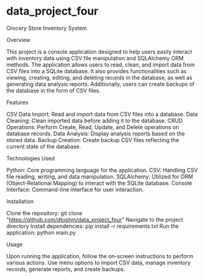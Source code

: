 # data_project_four
Grocery Store Inventory System


Overview

This project is a console application designed to help users easily interact with inventory data using CSV file manipulation and SQLAlchemy ORM methods. The application allows users to read, clean, and import data from CSV files into a SQLite database. It also provides functionalities such as viewing, creating, editing, and deleting records in the database, as well as generating data analysis reports. Additionally, users can create backups of the database in the form of CSV files.


Features

CSV Data Import: Read and import data from CSV files into a database.
Data Cleaning: Clean imported data before adding it to the database.
CRUD Operations: Perform Create, Read, Update, and Delete operations on database records.
Data Analysis: Display analysis reports based on the stored data.
Backup Creation: Create backup CSV files reflecting the current state of the database.


Technologies Used

Python: Core programming language for the application.
CSV: Handling CSV file reading, writing, and data manipulation.
SQLAlchemy: Utilized for ORM (Object-Relational Mapping) to interact with the SQLite database.
Console Interface: Command-line interface for user interaction.


Installation

Clone the repository: git clone "https://github.com/dtoshm/data_project_four"
Navigate to the project directory
Install dependencies: pip install -r requirements.txt
Run the application: python main.py


Usage

Upon running the application, follow the on-screen instructions to perform various actions.
Use menu options to import CSV data, manage inventory records, generate reports, and create backups.
